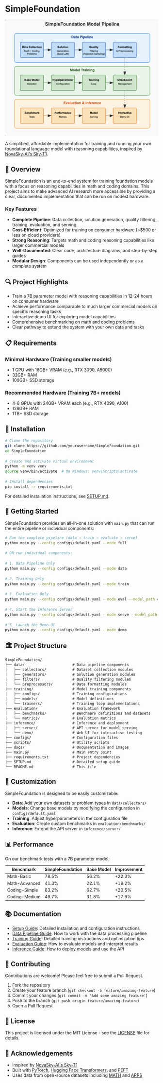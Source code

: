 # SimpleFoundation

![SimpleFoundation Architecture](docs/images/architecture-diagram.png)

A simplified, affordable implementation for training and running your own foundational language model with reasoning capabilities, inspired by [NovaSky-AI's Sky-T1](https://novasky-ai.github.io/posts/sky-t1/).

## 🚀 Overview

SimpleFoundation is an end-to-end system for training foundation models with a focus on reasoning capabilities in math and coding domains. This project aims to make advanced AI research more accessible by providing a clear, documented implementation that can be run on modest hardware.

### Key Features

- **Complete Pipeline**: Data collection, solution generation, quality filtering, training, evaluation, and serving
- **Cost-Efficient**: Optimized for training on consumer hardware (~$500 or less on cloud providers)
- **Strong Reasoning**: Targets math and coding reasoning capabilities like larger commercial models
- **Well-Documented**: Clear code, architecture diagrams, and step-by-step guides
- **Modular Design**: Components can be used independently or as a complete system

## 🔍 Project Highlights

- Train a 7B parameter model with reasoning capabilities in 12-24 hours on consumer hardware
- Achieve performance comparable to much larger commercial models on specific reasoning tasks
- Interactive demo UI for exploring model capabilities
- Comprehensive benchmarking on math and coding problems
- Clear pathway to extend the system with your own data and tasks

## 📋 Requirements

### Minimal Hardware (Training smaller models)
- 1 GPU with 16GB+ VRAM (e.g., RTX 3090, A5000)
- 32GB+ RAM
- 100GB+ SSD storage

### Recommended Hardware (Training 7B+ models)
- 4-8 GPUs with 24GB+ VRAM each (e.g., RTX 4090, A100)
- 128GB+ RAM
- 1TB+ SSD storage

## 🧰 Installation

```bash
# Clone the repository
git clone https://github.com/yourusername/SimpleFoundation.git
cd SimpleFoundation

# Create and activate virtual environment
python -m venv venv
source venv/bin/activate  # On Windows: venv\Scripts\activate

# Install dependencies
pip install -r requirements.txt
```

For detailed installation instructions, see [SETUP.md](SETUP.md).

## 🚀 Getting Started

SimpleFoundation provides an all-in-one solution with `main.py` that can run the entire pipeline or individual components:

```bash
# Run the complete pipeline (data → train → evaluate → serve)
python main.py --config configs/default.yaml --mode full

# OR run individual components:

# 1. Data Pipeline Only
python main.py --config configs/default.yaml --mode data

# 2. Training Only
python main.py --config configs/default.yaml --mode train

# 3. Evaluation Only
python main.py --config configs/default.yaml --mode eval --model_path checkpoints/your_model/final

# 4. Start the Inference Server
python main.py --config configs/default.yaml --mode serve --model_path checkpoints/your_model/final

# 5. Launch the Demo UI
python main.py --config configs/default.yaml --mode demo
```

## 🏛️ Project Structure

```
SimpleFoundation/
├── data/                      # Data pipeline components
│   ├── collectors/            # Dataset collection modules
│   ├── generators/            # Solution generation modules
│   ├── filters/               # Quality filtering modules
│   └── preprocessors/         # Data formatting modules
├── training/                  # Model training components
│   ├── configs/               # Training configurations
│   ├── models/                # Model definitions
│   └── trainers/              # Training loop implementations
├── evaluation/                # Evaluation framework
│   ├── benchmarks/            # Benchmark definitions and datasets
│   └── metrics/               # Evaluation metrics
├── inference/                 # Inference and deployment
│   ├── server/                # API server for model serving
│   └── demo/                  # Web UI for interactive testing
├── configs/                   # Configuration files
├── scripts/                   # Utility scripts
├── docs/                      # Documentation and images
├── main.py                    # Main entry point
├── requirements.txt           # Project dependencies
├── SETUP.md                   # Detailed setup guide
└── README.md                  # This file
```

## 🔧 Customization

SimpleFoundation is designed to be easily customizable:

- **Data**: Add your own datasets or problem types in `data/collectors/`
- **Models**: Change base models by modifying the configuration in `configs/default.yaml`
- **Training**: Adjust hyperparameters in the configuration file
- **Evaluation**: Create custom benchmarks in `evaluation/benchmarks/`
- **Inference**: Extend the API server in `inference/server/`

## 📊 Performance

On our benchmark tests with a 7B parameter model:

| Benchmark | SimpleFoundation | Base Model | Improvement |
|-----------|------------------|------------|-------------|
| Math-Basic | 78.5% | 56.2% | +22.3% |
| Math-Advanced | 41.3% | 22.1% | +19.2% |
| Coding-Simple | 83.2% | 62.7% | +20.5% |
| Coding-Medium | 49.7% | 31.8% | +17.9% |

## 📚 Documentation

- [Setup Guide](SETUP.md): Detailed installation and configuration instructions
- [Data Pipeline Guide](docs/guides/data_pipeline.md): How to work with the data processing pipeline
- [Training Guide](docs/guides/training.md): Detailed training instructions and optimization tips
- [Evaluation Guide](docs/guides/evaluation.md): How to evaluate models and interpret results
- [Inference Guide](docs/guides/inference.md): How to deploy models and use the API

## 🤝 Contributing

Contributions are welcome! Please feel free to submit a Pull Request.

1. Fork the repository
2. Create your feature branch (`git checkout -b feature/amazing-feature`)
3. Commit your changes (`git commit -m 'Add some amazing feature'`)
4. Push to the branch (`git push origin feature/amazing-feature`)
5. Open a Pull Request

## 📜 License

This project is licensed under the MIT License - see the [LICENSE](LICENSE) file for details.

## 🙏 Acknowledgements

- Inspired by [NovaSky-AI's Sky-T1](https://novasky-ai.github.io/posts/sky-t1/)
- Built with [PyTorch](https://pytorch.org/), [Hugging Face Transformers](https://huggingface.co/docs/transformers/index), and [PEFT](https://github.com/huggingface/peft)
- Uses data from open-source datasets including [MATH](https://github.com/hendrycks/math) and [APPS](https://github.com/hendrycks/apps)
